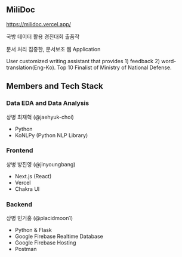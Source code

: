 ## MiliDoc

https://milidoc.vercel.app/

국방 데이터 활용 경진대회 출품작

문서 처리 집중한, 문서보조 웹 Application

User customized writing assistant that provides 1) feedback 2) word-translation(Eng-Ko).
Top 10 Finalist of Ministry of National Defense.

## Members and Tech Stack

### Data EDA and Data Analysis

상병 최재혁 (@jaehyuk-choi)
- Python
- KoNLPy (Python NLP Library)

### Frontend 

상병 방진영 (@jinyoungbang)
- Next.js (React)
- Vercel
- Chakra UI

### Backend 

상병 민거홍 (@placidmoon1)
- Python & Flask
- Google Firebase Realtime Database
- Google Firebase Hosting 
- Postman

